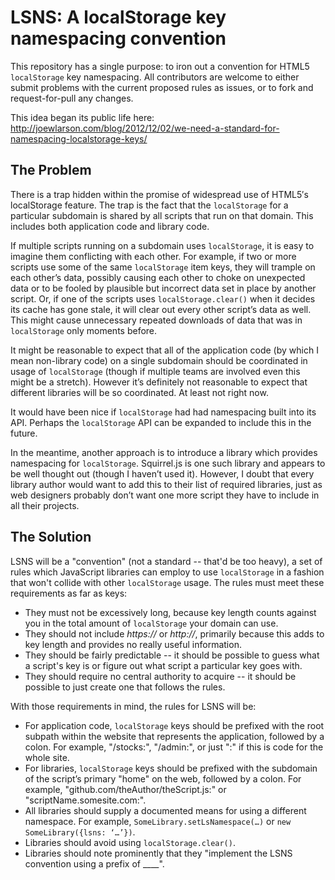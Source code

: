 LSNS: A localStorage key namespacing convention
===============================================

This repository has a single purpose: to iron out a convention for HTML5 `localStorage` key namespacing.  All contributors are welcome to either submit problems with the current proposed rules as issues, or to fork and request-for-pull any changes.

This idea began its public life here: http://joewlarson.com/blog/2012/12/02/we-need-a-standard-for-namespacing-localstorage-keys/

The Problem
-----------
There is a trap hidden within the promise of widespread use of HTML5′s localStorage feature. The trap is the fact that the `localStorage` for a particular subdomain is shared by all scripts that run on that domain. This includes both application code and library code.

If multiple scripts running on a subdomain uses `localStorage`, it is easy to imagine them conflicting with each other. For example, if two or more scripts use some of the same `localStorage` item keys, they will trample on each other’s data, possibly causing each other to choke on unexpected data or to be fooled by plausible but incorrect data set in place by another script. Or, if one of the scripts uses `localStorage.clear()` when it decides its cache has gone stale, it will clear out every other script’s data as well. This might cause unnecessary repeated downloads of data that was in `localStorage` only moments before.

It might be reasonable to expect that all of the application code (by which I mean non-library code) on a single subdomain should be coordinated in usage of `localStorage` (though if multiple teams are involved even this might be a stretch). However it’s definitely not reasonable to expect that different libraries will be so coordinated. At least not right now.

It would have been nice if `localStorage` had had namespacing built into its API. Perhaps the `localStorage` API can be expanded to include this in the future.

In the meantime, another approach is to introduce a library which provides namespacing for `localStorage`. Squirrel.js is one such library and appears to be well thought out (though I haven’t used it). However, I doubt that every library author would want to add this to their list of required libraries, just as web designers probably don’t want one more script they have to include in all their projects.

The Solution
------------
LSNS will be a "convention" (not a standard -- that'd be too heavy), a set of rules which JavaScript libraries can employ to use `localStorage` in a fashion that won't collide with other `localStorage` usage.  The rules must meet these requirements as far as keys:

 - They must not be excessively long, because key length counts against you in the total amount of `localStorage` your domain can use.
 - They should not include *https://* or *http://*, primarily because this adds to key length and provides no really useful information.
 - They should be fairly predictable -- it should be possible to guess what a script's key is or figure out what script a particular key goes with.
 - They should require no central authority to acquire -- it should be possible to just create one that follows the rules.

With those requirements in mind, the rules for LSNS will be:

 - For application code, `localStorage` keys should be prefixed with the root subpath within the website that represents the application, followed by a colon. For example, "/stocks:", "/admin:", or just ":" if this is code for the whole site.
 - For libraries, `localStorage` keys should be prefixed with the subdomain of the script’s primary "home" on the web, followed by a colon. For example, "github.com/theAuthor/theScript.js:" or "scriptName.somesite.com:".
 - All libraries should supply a documented means for using a different namespace. For example, `SomeLibrary.setLsNamespace(…)` or `new SomeLibrary({lsns: ‘…’})`.
 - Libraries should avoid using `localStorage.clear()`.
 - Libraries should note prominently that they "implement the LSNS convention using a prefix of ____".

